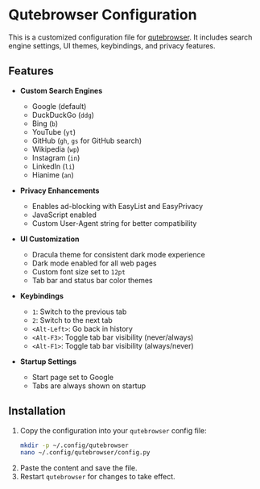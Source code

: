 # Qutebrowser Configuration

This is a customized configuration file for [qutebrowser](https://qutebrowser.org/). It includes search engine settings, UI themes, keybindings, and privacy features.

## Features

- **Custom Search Engines**
  - Google (default)
  - DuckDuckGo (`ddg`)
  - Bing (`b`)
  - YouTube (`yt`)
  - GitHub (`gh`, `gs` for GitHub search)
  - Wikipedia (`wp`)
  - Instagram (`in`)
  - LinkedIn (`li`)
  - Hianime (`an`)

- **Privacy Enhancements**
  - Enables ad-blocking with EasyList and EasyPrivacy
  - JavaScript enabled
  - Custom User-Agent string for better compatibility

- **UI Customization**
  - Dracula theme for consistent dark mode experience
  - Dark mode enabled for all web pages
  - Custom font size set to `12pt`
  - Tab bar and status bar color themes

- **Keybindings**
  - `1`: Switch to the previous tab
  - `2`: Switch to the next tab
  - `<Alt-Left>`: Go back in history
  - `<Alt-F3>`: Toggle tab bar visibility (never/always)
  - `<Alt-F1>`: Toggle tab bar visibility (always/never)

- **Startup Settings**
  - Start page set to Google
  - Tabs are always shown on startup

## Installation
1. Copy the configuration into your `qutebrowser` config file:
   ```sh
   mkdir -p ~/.config/qutebrowser
   nano ~/.config/qutebrowser/config.py
   ```
2. Paste the content and save the file.
3. Restart `qutebrowser` for changes to take effect.



